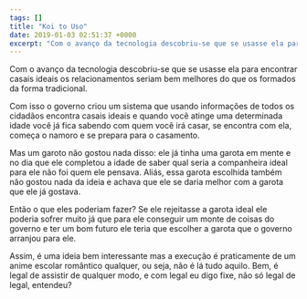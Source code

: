 ```yaml
---
tags: []
title: "Koi to Uso"
date: 2019-01-03 02:51:37 +0000
excerpt: "Com o avanço da tecnologia descobriu-se que se usasse ela para encontrar casais ideais os relacionamentos seriam bem melhores do que os..."
---
```


Com o avanço da tecnologia descobriu-se que se usasse ela para encontrar casais ideais os relacionamentos seriam bem melhores do que os formados da forma tradicional.

Com isso o governo criou um sistema que usando informações de todos os cidadãos encontra casais ideais e quando você atinge uma determinada idade você já fica sabendo com quem você irá casar, se encontra com ela, começa o namoro e se prepara para o casamento.

Mas um garoto não gostou nada disso: ele já tinha uma garota em mente e no dia que ele completou a idade de saber qual seria a companheira ideal para ele não foi quem ele pensava. Aliás, essa garota escolhida também não gostou nada da ideia e achava que ele se daria melhor com a garota que ele já gostava.

Então o que eles poderiam fazer? Se ele rejeitasse a garota ideal ele poderia sofrer muito já que para ele conseguir um monte de coisas do governo e ter um bom futuro ele teria que escolher a garota que o governo arranjou para ele.

Assim, é uma ideia bem interessante mas a execução é praticamente de um anime escolar romântico qualquer, ou seja, não é lá tudo aquilo. Bem, é legal de assistir de qualquer modo, e com legal eu digo fixe, não só legal de legal, entendeu?